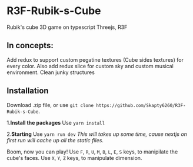 # R3F-Rubik-s-Cube
Rubik's cube 3D game on typescript Threejs, R3F


## In concepts:
Add redux to support custom pegatine textures (Cube sides textures) for every color.
Also add redux slice for custom sky and custom musical environment.
Clean junky structures

## Installation
Download .zip file, or use `git clone https://github.com/Skapty6260/R3F-Rubik-s-Cube`.

1.**Install the packages**
Use `yarn install`

2.**Starting**
Use `yarn run dev`
*This will takes up some time, cause nextjs on first run will cache up all the static files*.

Boom, now you can play!
Use `F`, `R`, `U`, `M`, `B`, `L`, `E`, `S` keys, to manipilate the cube's faces.
Use `X`, `Y`, `Z` keys, to manipulate dimension.
